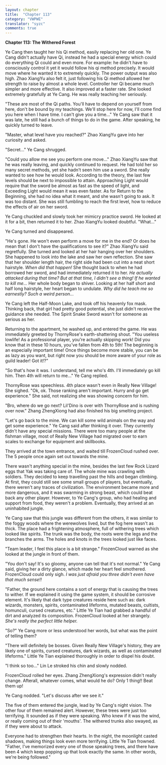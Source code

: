 ```yaml
---
layout: chapter
title:  "Chapter 113"
category: "VWPWE"
translator: "syzc"
comments: true
---
```


**Chapter 113: The Withered Forest**
 
Ye Cang then taught her his Qi method, easily replacing her old one. Ye Cang didn't actually have Qi, instead he had a special energy which could do everything Qi could and even more. For example: he didn't have to consciously control it yet it would follow his qi method precisely. It would move where he wanted it to extremely quickly. The power output was also high. Zhao XiangYu also felt it, just following his Qi method allowed her strength to raise by almost a whole level. Controller her Qi became much simpler and more effective. It also improved at a faster rate. She looked extremely gratefully at Ye Cang. He was really teaching her seriously.
 
"These are most of the Qi paths. You'll have to depend on yourself from here, don't be bound by my teachings. We'll stop here for now, I'll come find you here when I have time. I can't give you a time..." Ye Cang saw that it was late, he still had a bunch of things to do in the game. After speaking, he quickly turned to leave.
 
"Master, what level have you reached?" Zhao XiangYu gave into her curiosity and asked.
 
"Secret..." Ye Cang shrugged.
 
"Could you allow me see you perform one move..." Zhao XiangYu saw that he was really leaving, and quickly continued to request. He had told her so many secret methods, yet she hadn't seen him use a sword. She really wanted to see how he would look. According to the theory, the last few levels should be next to impossible to attain. Approaching Light would require that the sword be almost as fast as the speed of light, and Exceeding Light would mean it was even faster. As for Return to the Beginning, she had no idea what it meant, and she wasn't going to ask. It was too distant. She was still fumbling to reach the first level, how to reduce the effects of air on her sword.
 
Ye Cang chuckled and slowly took her mimicry practice sword. He looked at it for a bit, then returned it to her. Zhao XiangYu looked doubtful. "What..."
 
Ye Cang turned and disappeared.
 
"He's gone. He won't even perform a move for me in the end? Or does he mean that I don't have the qualifications to see it?" Zhao XiangYu said regretfully. She turned and looked at her hair hanging over her shoulders. She happened to look into the lake and saw her own reflection. She saw that her shoulder length hair, the right side had been cut into a neat short hairstyle. *When did that happen!* She thought back to when he had borrowed her sword, and had immediately returned it to her. *He actually attacked during that time? But at that time, I didn't see a thing! If he wanted to kill me...* Her whole body began to shiver. Looking at her half short and half long hairstyle, her heart began to undulate. *Why did he teach me so earnestly? Such a weird person...*
 
Ye Cang left the Half-Moon Lake, and took off his heavenly fox mask. Thinking back, that girl had pretty good potential, she just didn't receive the guidance she needed. The Spirit Snake Sword wasn't for someone as serious as her.
 
Returning to the apartment, he washed up, and entered the game. He was immediately greeted by ThornyRose's earth-shattering shout. "You useless lowlife! As a professional player, you're actually skipping work! Did you know that in these 10 hours, you've fallen from 4th to 5th! The beginning is an especially important time! Once things become more stable, you can be as lazy as you want, but right now you should be more aware of your role as guild leader! Got it!?"
 
"So that's how it was. I understand, tell me who's 4th. I'll immediately go kill him. Then 4th will return to me..." Ye Cang replied.
 
ThornyRose was speechless. 4th place wasn't even in Really New Village! She sighed. "Ok, ok. Those ranking aren't important. Hurry and go get experience." She said, not realizing she was showing concern for him.
 
"Bro, where do we go next? Lil'Dino is over with ThornyRose and is rushing over now." Zhang ZhengXiong had also finished his big smelting project.
 
"Let's go back to the mine. We can kill some wild animals on the way and get some experience." Ye Cang said after thinking it over. They currently didn't have any special missions. There were too many people at the fishman village, most of Really New Village had migrated over to earn scales to exchange for equipment and skillbooks.
 
They arrived at the town entrance, and waited till FrozenCloud rushed over. The 5 people once again set out towards the mine.
 
There wasn't anything special in the mine, besides the last few Rock Lizard eggs that Yak was taking care of. The whole mine was crawling with soldiers. They decided to keep travelling past the hills and began climbing. At first, they could still see some small groups of players, but eventually, there weren't any traces of civilization. The environment became more and more dangerous, and it was swarming in strong beast, which could beat back any other player. However, to Ye Cang's group, who had healing and support from food, they weren't a problem. Eventually, they arrived at an uninhabited jungle.
 
Ye Cang saw that this jungle was different from the others, it was similar to the foggy woods where the werewolves lived, but the fog here wasn't as thick. The place had a frightening atmosphere, full of withering trees which looked like spirits. The trunk was the body, the roots were the legs and the branches the arms. The holes and knots in the trees looked just like faces.
 
"Team leader, I feel this place is a bit strange." FrozenCloud warned as she looked at the jungle in front of them.
 
"You don't say! It's so gloomy, anyone can tell that it's not normal." Ye Cang said, giving her a dirty glance, which made her heart feel smothered. FrozenCloud could only sigh. *I was just afraid you three didn't even have that much sense!!*
 
"Father, the ground here contains a sort of energy that is causing the trees to wither. If we explained it using the game system, it should be corrosive element. It's likely that dark type creatures reside here such as: dark wizards, monsters, spirits, contaminated lifeforms, mutated beasts, cultists, homunculi, cursed creatures, etc." Little Ye Tian had grabbed a handful of dirt and analyzed its composition. FrozenCloud looked at her strangely. *She's really the perfect little helper.*
 
"So?" Ye Cang more or less understood her words, but what was the point of telling them?
 
"There will definitely be bosses. Given Really New Village's history,  they are likely one of spirits, cursed creatures, dark wizards, as well as contaminated lifeforms." Little Ye Tian explained thoroughly in order to dispel his doubt.
 
"I think so too..." Lin Le stroked his chin and slowly nodded.
 
FrozenCloud rolled her eyes. Zhang ZhengXiong's expression didn't really change. Afterall, whatever comes, what would he do? Only 1 thing!! Beat them up!
 
Ye Cang nodded. "Let's discuss after we see it."
 
The five of them entered the jungle, lead by Ye Cang's night vision. The other four of them remained alert. However, these trees were just too terrifying. It sounded as if they were speaking. Who knew if it was the wind, or really coming out of their 'mouths'. The withered trunks also swayed, as if they were about to attack.
 
Everyone had to strengthen their hearts. In the night, the moonlight casted shadows, making things look even more terrifying. Little Ye Tian frowned. "Father, I've memorized every one of those speaking trees, and there have been 4 which keep popping up that look exactly the same. In other words, we're being followed."
